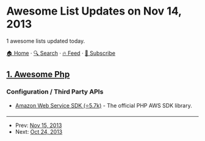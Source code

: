 # Awesome List Updates on Nov 14, 2013

1 awesome lists updated today.

[🏠 Home](/README.md) · [🔍 Search](https://test.trackawesomelist.com/search/) · [🔥 Feed](https://test.trackawesomelist.com/feed.xml) · [📮 Subscribe](https://trackawesomelist.us17.list-manage.com/subscribe?u=d2f0117aa829c83a63ec63c2f&id=36a103854c)



## [1. Awesome Php](/content/ziadoz/awesome-php/README.md)

### Configuration / Third Party APIs

*   [Amazon Web Service SDK (⭐5.7k)](https://github.com/aws/aws-sdk-php) - The official PHP AWS SDK library.

---

- Prev: [Nov 15, 2013](/content/2013/11/15/README.md)
- Next: [Oct 24, 2013](/content/2013/10/24/README.md)